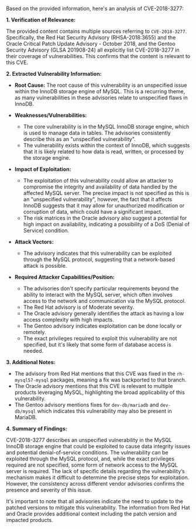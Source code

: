Based on the provided information, here's an analysis of CVE-2018-3277:

**1. Verification of Relevance:**

The provided content contains multiple sources referring to `CVE-2018-3277`. Specifically, the Red Hat Security Advisory (RHSA-2018:3655) and the Oracle Critical Patch Update Advisory - October 2018, and the Gentoo Security Advisory (GLSA 201908-24) all explicitly list CVE-2018-3277 in their coverage of vulnerabilities. This confirms that the content is relevant to this CVE.

**2. Extracted Vulnerability Information:**

*   **Root Cause:** The root cause of this vulnerability is an unspecified issue within the InnoDB storage engine of MySQL. This is a recurring theme, as many vulnerabilities in these advisories relate to unspecified flaws in InnoDB.

*   **Weaknesses/Vulnerabilities:**
    *   The core vulnerability is in the MySQL InnoDB storage engine, which is used to manage data in tables. The advisories consistently describe this as an "unspecified vulnerability".
    *   The vulnerability exists within the context of InnoDB, which suggests that it is likely related to how data is read, written, or processed by the storage engine.

*   **Impact of Exploitation:**
    *   The exploitation of this vulnerability could allow an attacker to compromise the integrity and availability of data handled by the affected MySQL server. The precise impact is not specified as this is an "unspecified vulnerability", however, the fact that it affects InnoDB suggests that it may allow for unauthorized modification or corruption of data, which could have a significant impact.
    *   The risk matrices in the Oracle advisory also suggest a potential for high impact on availability, indicating a possibility of a DoS (Denial of Service) condition.

*   **Attack Vectors:**
    *   The advisory indicates that this vulnerability can be exploited through the MySQL protocol, suggesting that a network-based attack is possible.

*   **Required Attacker Capabilities/Position:**
    *   The advisories don't specify particular requirements beyond the ability to interact with the MySQL server, which often involves access to the network and communication via the MySQL protocol.
    *   The Red Hat advisory is of Moderate severity.
    *   The Oracle advisory generally identifies the attack as having a low access complexity with high impacts.
    *   The Gentoo advisory indicates exploitation can be done locally or remotely.
    *   The exact privileges required to exploit this vulnerability are not specified, but it's likely that some form of database access is needed.

**3. Additional Notes:**

*   The advisory from Red Hat mentions that this CVE was fixed in the `rh-mysql57-mysql` packages, meaning a fix was backported to that branch.
*   The Oracle advisory mentions that this CVE is relevant to multiple products leveraging MySQL, highlighting the broad applicability of this vulnerability.
*   The Gentoo advisory mentions fixes for `dev-db/mariadb` and `dev-db/mysql` which indicates this vulnerability may also be present in MariaDB.

**4. Summary of Findings:**

CVE-2018-3277 describes an unspecified vulnerability in the MySQL InnoDB storage engine that could be exploited to cause data integrity issues and potential denial-of-service conditions. The vulnerability can be exploited through the MySQL protocol, and, while the exact privileges required are not specified, some form of network access to the MySQL server is required. The lack of specific details regarding the vulnerability’s mechanism makes it difficult to determine the precise steps for exploitation. However, the consistency across different vendor advisories confirms the presence and severity of this issue.

It's important to note that all advisories indicate the need to update to the patched versions to mitigate this vulnerability. The information from Red Hat and Oracle provides additional context including the patch version and impacted products.